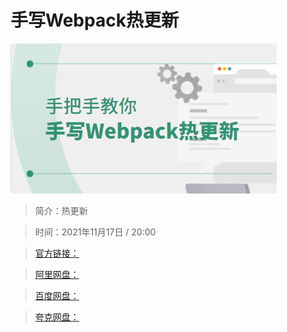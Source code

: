 # 手写Webpack热更新

![img](../../assets/Cgp9HWGTSKOAaAO7AABbqANIF4I188.png)

> 简介：热更新

> 时间：2021年11月17日 / 20:00

> [官方链接：]()

> [阿里网盘：]()

> [百度网盘：]()

> [夸克网盘：]()
